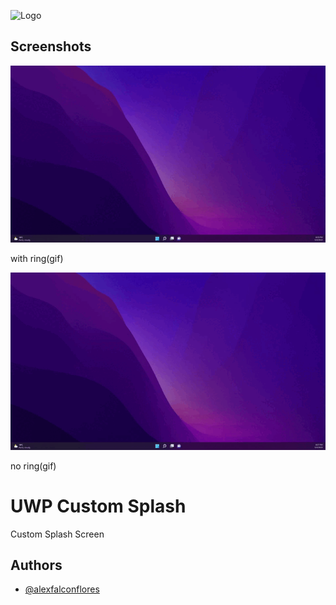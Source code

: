 ![Logo](/AssetsReadme/Logo.png)

## Screenshots

![App Screenshot](/AssetsReadme/withRing.gif)

with ring(gif)

![App Screenshot](/AssetsReadme/noRing.gif)

no ring(gif)


# UWP Custom Splash

Custom Splash Screen


## Authors

- [@alexfalconflores](https://github.com/alexfalconflores)


